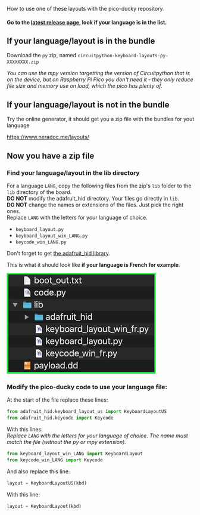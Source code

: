How to use one of these layouts with the pico-ducky repository.

#### Go to the [latest release page](https://github.com/Neradoc/Circuitpython_Keyboard_Layouts/releases/latest), look if your language is in the list.

## If your language/layout is in the bundle

Download the `py` zip, named `circuitpython-keyboard-layouts-py-XXXXXXXX.zip`

*You can use the mpy version targetting the version of Circuitpython that is on the device, but on Raspberry Pi Pico you don't need it - they only reduce file size and memory use on load, which the pico has plenty of.*

## If your language/layout is not in the bundle

Try the online generator, it should get you a zip file with the bundles for yout language

https://www.neradoc.me/layouts/

## Now you have a zip file

### Find your language/layout in the lib directory 

For a language `LANG`, copy the following files from the zip's `lib` folder to the `lib` directory of the board.  
**DO NOT** modify the adafruit_hid directory. Your files go directly in `lib`.  
**DO NOT** change the names or extensions of the files. Just pick the right ones.  
Replace `LANG` with the letters for your language of choice.

- `keyboard_layout.py`
- `keyboard_layout_win_LANG.py`
- `keycode_win_LANG.py`

Don't forget to get [the adafruit_hid library](https://github.com/adafruit/Adafruit_CircuitPython_HID/releases/latest).

This is what it should look like **if your language is French for example**.

![CIRCUITPY drive screenshot](docs/drive_pico_ducky.png)

### Modify the pico-ducky code to use your language file:

At the start of the file replace these lines:

```py
from adafruit_hid.keyboard_layout_us import KeyboardLayoutUS
from adafruit_hid.keycode import Keycode
```

With this lines:  
*Replace `LANG` with the letters for your language of choice. The name must match the file (without the py or mpy extension).*
```py
from keyboard_layout_win_LANG import KeyboardLayout
from keycode_win_LANG import Keycode
```

And also replace this line:
```py
layout = KeyboardLayoutUS(kbd)
```
With this line:
```py
layout = KeyboardLayout(kbd)
```
